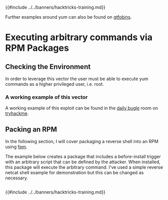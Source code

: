 {{#include ../../banners/hacktricks-training.md}}

Further examples around yum can also be found on [gtfobins](https://gtfobins.github.io/gtfobins/yum/).

# Executing arbitrary commands via RPM Packages

## Checking the Environment

In order to leverage this vector the user must be able to execute yum commands as a higher privileged user, i.e. root.

### A working example of this vector

A working example of this exploit can be found in the [daily bugle](https://tryhackme.com/room/dailybugle) room on [tryhackme](https://tryhackme.com).

## Packing an RPM

In the following section, I will cover packaging a reverse shell into an RPM using [fpm](https://github.com/jordansissel/fpm).

The example below creates a package that includes a before-install trigger with an arbitrary script that can be defined by the attacker. When installed, this package will execute the arbitrary command. I've used a simple reverse netcat shell example for demonstration but this can be changed as necessary.

```text

```

{{#include ../../banners/hacktricks-training.md}}
